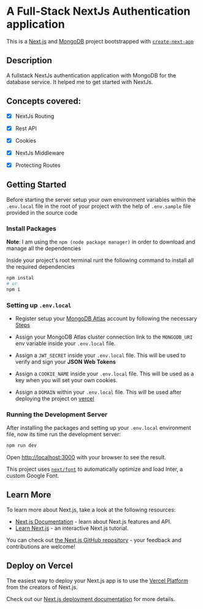 # A Full-Stack NextJs Authentication application

This is a [Next.js](https://nextjs.org/) and  [MongoDB](https://www.mongodb.com/atlas/database) project bootstrapped with [`create-next-app`](https://github.com/vercel/next.js/tree/canary/packages/create-next-app)


## Description

A fullstack NextJs authentication application with MongoDB for the database service. It helped me to get started with NextJs.

## Concepts covered:
- [x] NextJs Routing
- [x] Rest API
- [x] Cookies
- [x] NextJs Middleware
- [x] Protecting Routes


## Getting Started

Before starting the server setup your own environment variables within the `.env.local` file in the root of your project with the help of `.env.sample` file provided in the source code


### Install Packages

**Note**: I am using the `npm (node package manager)` in order to download and manage all the dependencies

Inside your project's root terminal runt the following command to install all the required dependencies
```bash
npm instal 
# or 
npm i
```

### Setting up `.env.local`

- Register setup your [MongoDB Atlas](https://www.mongodb.com/cloud/atlas/register) account by following the necessary [Steps](https://www.mongodb.com/docs/atlas/getting-started/)

- Assign your MongoDB Atlas cluster connection link to the `MONGODB_URI` env variable inside your `.env.local` file.

- Assign a `JWT_SECRET` inside your `.env.local` file. This will be used to verify and sign your **JSON Web Tokens**

- Assign a `COOKIE_NAME` inside your `.env.local` file. This will be used as a key when you will set your own cookies.

- Assign a `DOMAIN` within your `.env.local` file. This will be used after deploying the project on [vercel](https://vercel.com/)

### Running the Development Server

After installing the packages and setting up your `.env.local` environment file, now its time run the development server:



```bash
npm run dev
```

Open [http://localhost:3000](http://localhost:3000) with your browser to see the result.

This project uses [`next/font`](https://nextjs.org/docs/basic-features/font-optimization) to automatically optimize and load Inter, a custom Google Font.

## Learn More

To learn more about Next.js, take a look at the following resources:

- [Next.js Documentation](https://nextjs.org/docs) - learn about Next.js features and API.
- [Learn Next.js](https://nextjs.org/learn) - an interactive Next.js tutorial.

You can check out [the Next.js GitHub repository](https://github.com/vercel/next.js/) - your feedback and contributions are welcome!

## Deploy on Vercel

The easiest way to deploy your Next.js app is to use the [Vercel Platform](https://vercel.com/new?utm_medium=default-template&filter=next.js&utm_source=create-next-app&utm_campaign=create-next-app-readme) from the creators of Next.js.

Check out our [Next.js deployment documentation](https://nextjs.org/docs/deployment) for more details.
